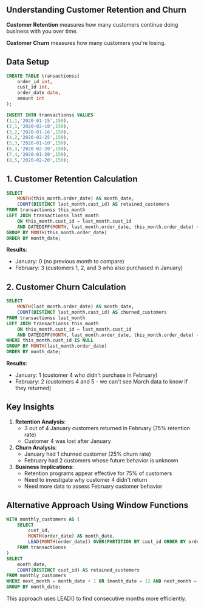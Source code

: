 ## Understanding Customer Retention and Churn

**Customer Retention** measures how many customers continue doing business with you over time.

**Customer Churn** measures how many customers you're losing.

## Data Setup

```SQL
CREATE TABLE transactionss(
    order_id int,
    cust_id int,
    order_date date,
    amount int
);

INSERT INTO transactionss VALUES
(1,1,'2020-01-15',150),
(2,1,'2020-02-10',150),
(3,2,'2020-01-16',150),
(4,2,'2020-02-25',150),
(5,3,'2020-01-10',150),
(6,3,'2020-02-20',150),
(7,4,'2020-01-20',150),
(8,5,'2020-02-20',150);
```

## 1. Customer Retention Calculation

```SQL
SELECT
    MONTH(this_month.order_date) AS month_date,
    COUNT(DISTINCT last_month.cust_id) AS retained_customers
FROM transactionss this_month
LEFT JOIN transactionss last_month
    ON this_month.cust_id = last_month.cust_id
    AND DATEDIFF(MONTH, last_month.order_date, this_month.order_date) = 1
GROUP BY MONTH(this_month.order_date)
ORDER BY month_date;
```

**Results**:

- January: 0 (no previous month to compare)
- February: 3 (customers 1, 2, and 3 who also purchased in January)

## 2. Customer Churn Calculation

```SQL
SELECT
    MONTH(last_month.order_date) AS month_date,
    COUNT(DISTINCT last_month.cust_id) AS churned_customers
FROM transactionss last_month
LEFT JOIN transactionss this_month
    ON this_month.cust_id = last_month.cust_id
    AND DATEDIFF(MONTH, last_month.order_date, this_month.order_date) = 1
WHERE this_month.cust_id IS NULL
GROUP BY MONTH(last_month.order_date)
ORDER BY month_date;
```

**Results**:

- January: 1 (customer 4 who didn't purchase in February)
- February: 2 (customers 4 and 5 - we can't see March data to know if they returned)

## Key Insights

1. **Retention Analysis**:
    - 3 out of 4 January customers returned in February (75% retention rate)
    - Customer 4 was lost after January
2. **Churn Analysis**:
    - January had 1 churned customer (25% churn rate)
    - February had 2 customers whose future behavior is unknown
3. **Business Implications**:
    - Retention programs appear effective for 75% of customers
    - Need to investigate why customer 4 didn't return
    - Need more data to assess February customer behavior

## Alternative Approach Using Window Functions

```SQL
WITH monthly_customers AS (
    SELECT
        cust_id,
        MONTH(order_date) AS month_date,
        LEAD(MONTH(order_date)) OVER(PARTITION BY cust_id ORDER BY order_date) AS next_month
    FROM transactionss
)
SELECT
    month_date,
    COUNT(DISTINCT cust_id) AS retained_customers
FROM monthly_customers
WHERE next_month = month_date + 1 OR (month_date = 12 AND next_month = 1)
GROUP BY month_date;
```

This approach uses LEAD() to find consecutive months more efficiently.